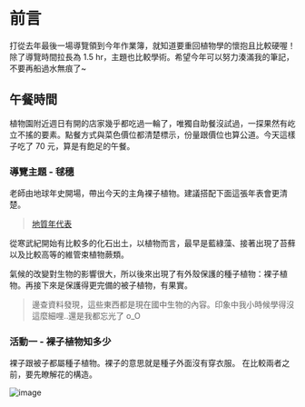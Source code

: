 # 前言
打從去年最後一場導覽領到今年作業簿，就知道要重回植物學的懷抱且比較硬喔！除了導覽時間拉長為 1.5 hr，主題也比較學術。希望今年可以努力湊滿我的筆記，不要再船過水無痕了~

## 午餐時間
植物園附近週日有開的店家幾乎都吃過一輪了，唯獨自助餐沒試過，一探果然有屹立不搖的要素。點餐方式與菜色價位都清楚標示，份量跟價位也算公道。今天這樣子吃了 70 元，算是有飽足的午餐。

### 導覽主題 - 毬穗
老師由地球年史開場，帶出今天的主角裸子植物。建議搭配下面這張年表會更清楚。
> <a href="https://market.cloud.edu.tw/content/junior/earth/tn_gz/stone/time6.htm" target="_blank">地質年代表</a>

從寒武紀開始有比較多的化石出土，以植物而言，最早是藍綠藻、接著出現了苔蘚以及比較高等的維管束植物蕨類。

氣候的改變對生物的影響很大，所以後來出現了有外殼保護的種子植物：裸子植物。再接下來是保護得更完備的被子植物，有果實。

> 邊查資料發現，這些東西都是現在國中生物的內容。印象中我小時候學得沒這麼細哩..還是我都忘光了  o_O 

### 活動一 - 裸子植物知多少
裸子跟被子都屬種子植物。裸子的意思就是種子外面沒有穿衣服。
在比較兩者之前，要先瞭解花的構造。

![image](https://github.com/user-attachments/assets/d732c767-aced-4f6a-8422-eea2d3237afd)

<!-- ##{"script":"<script src='https://blog.meekdai.com/Gmeek/plugins/GmeekTOC.js'></script>"}## -->


<!-- ##{"timestamp":1684387241}## -->